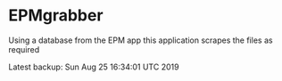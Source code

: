# EPMgrabber
Using a database from the EPM app this application scrapes the files as required


Latest backup: Sun Aug 25 16:34:01 UTC 2019
